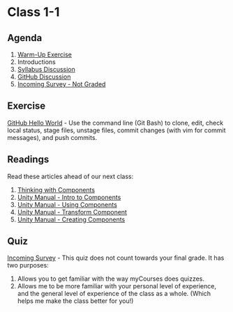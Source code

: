 # Class 1-1

## Agenda

1. [Warm-Up Exercise](https://docs.google.com/document/d/1MhjCqDeckByt_c8OmT4ufP5SsaElKhnsP6FwivdBxWg)
1. Introductions
1. [Syllabus Discussion](https://github.com/IGME-202-17S2/Syllabus)
1. [GitHub Discussion](https://docs.google.com/presentation/d/1vSPTls2rsRc-Tsrn7GkUf6ZlAwzy8YO6YIjvlpBo-n8)
1. [Incoming Survey - Not Graded](https://mycourses.rit.edu/d2l/lms/quizzing/quizzing.d2l?ou=683937&qi=772855)

## Exercise

[GitHub Hello World](https://classroom.github.com/a/aJD5COPu) - Use the command line (Git Bash) to clone, edit, check local status, stage files, unstage files, commit changes (with vim for commit messages), and push commits.

## Readings

Read these articles ahead of our next class:

1. [Thinking with Components](https://gamedevelopment.tutsplus.com/articles/unity-now-youre-thinking-with-components--gamedev-12492)
1. [Unity Manual - Intro to Components](https://docs.unity3d.com/Manual/Components.html)
1. [Unity Manual - Using Components](https://docs.unity3d.com/Manual/UsingComponents.html)
1. [Unity Manual - Transform Component](https://docs.unity3d.com/Manual/class-Transform.html)
1. [Unity Manual - Creating Components](https://docs.unity3d.com/Manual/CreatingComponents.html)

## Quiz

[Incoming Survey](https://mycourses.rit.edu/d2l/lms/quizzing/quizzing.d2l?ou=683937&qi=772855) - This quiz does not count towards your final grade. It has two purposes:

1. Allows you to get familiar with the way myCourses does quizzes.
1. Allows me to be more familiar with your personal level of experience, and the general level of experience of the class as a whole. (Which helps me make the class better for you!)
